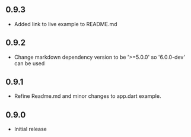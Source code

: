 ## 0.9.3
* Added link to live example to README.md
## 0.9.2
* Change markdown dependency version to be '>=5.0.0' so '6.0.0-dev' can be used
## 0.9.1
* Refine Readme.md and minor changes to app.dart example.
## 0.9.0

* Initial release
